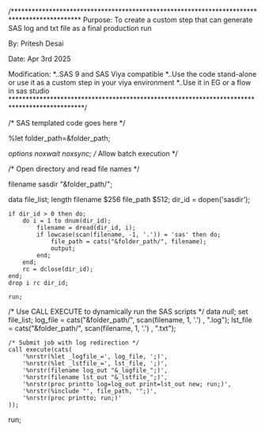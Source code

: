 /********************************************************************************************
Purpose: To create a custom step that can generate SAS log and txt file as a final production run

By: Pritesh Desai

Date: Apr 3rd 2025

Modification: 
*..SAS 9 and SAS Viya compatible
*..Use the code stand-alone or use it as a custom step in your viya environment
*..Use it in EG or a flow in sas studio
*********************************************************************************************/

/* SAS templated code goes here */

%let folder_path=&folder_path;

*options noxwait noxsync; /* Allow batch execution */

/* Open directory and read file names */

filename sasdir "&folder_path/";

data file_list;
    length filename $256 file_path $512;
    dir_id = dopen('sasdir');

    if dir_id > 0 then do;
        do i = 1 to dnum(dir_id);
            filename = dread(dir_id, i);
            if lowcase(scan(filename, -1, '.')) = 'sas' then do;
                file_path = cats("&folder_path/", filename);
                output;
            end;
        end;
        rc = dclose(dir_id);
    end;
    drop i rc dir_id;

	run;



/* Use CALL EXECUTE to dynamically run the SAS scripts */
data _null_;
    set file_list;
    log_file = cats("&folder_path/", scan(filename, 1, '.') , ".log");
    lst_file = cats("&folder_path/", scan(filename, 1, '.') , ".txt");

    /* Submit job with log redirection */
    call execute(cats(
        '%nrstr(%let _logfile_=', log_file, ';)',
        '%nrstr(%let _lstfile_=', lst_file, ';)',
        '%nrstr(filename log_out "&_logfile_";)',
        '%nrstr(filename lst_out "&_lstfile_";)',
        '%nrstr(proc printto log=log_out print=lst_out new; run;)', 
        '%nrstr(%include "', file_path, '";)', 
        '%nrstr(proc printto; run;)'
    ));
run;
